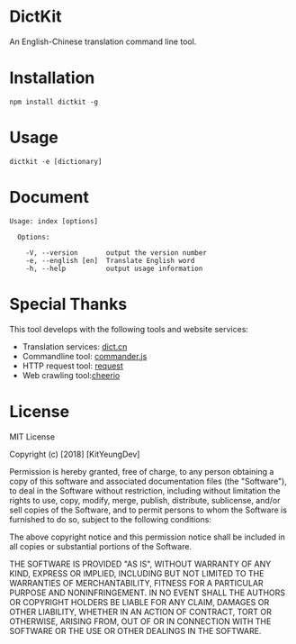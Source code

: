 # DictKit
An English-Chinese translation command line tool.

# Installation
```shell
npm install dictkit -g
```

# Usage
```shell
dictkit -e [dictionary]
```

# Document
```
Usage: index [options]

  Options:

    -V, --version       output the version number
    -e, --english [en]  Translate English word
    -h, --help          output usage information
```

# Special Thanks
This tool develops with the following tools and website services:
* Translation services: [dict.cn](http://dict.cn)
* Commandline tool: [commander.js](https://github.com/tj/commander.js)
* HTTP request tool: [request](https://github.com/request/request)
* Web crawling tool:[cheerio](https://github.com/cheeriojs/cheerio)

# License
MIT License

Copyright (c) [2018] [KitYeungDev]

Permission is hereby granted, free of charge, to any person obtaining a copy
of this software and associated documentation files (the "Software"), to deal
in the Software without restriction, including without limitation the rights
to use, copy, modify, merge, publish, distribute, sublicense, and/or sell
copies of the Software, and to permit persons to whom the Software is
furnished to do so, subject to the following conditions:

The above copyright notice and this permission notice shall be included in all
copies or substantial portions of the Software.

THE SOFTWARE IS PROVIDED "AS IS", WITHOUT WARRANTY OF ANY KIND, EXPRESS OR
IMPLIED, INCLUDING BUT NOT LIMITED TO THE WARRANTIES OF MERCHANTABILITY,
FITNESS FOR A PARTICULAR PURPOSE AND NONINFRINGEMENT. IN NO EVENT SHALL THE
AUTHORS OR COPYRIGHT HOLDERS BE LIABLE FOR ANY CLAIM, DAMAGES OR OTHER
LIABILITY, WHETHER IN AN ACTION OF CONTRACT, TORT OR OTHERWISE, ARISING FROM,
OUT OF OR IN CONNECTION WITH THE SOFTWARE OR THE USE OR OTHER DEALINGS IN THE
SOFTWARE.
